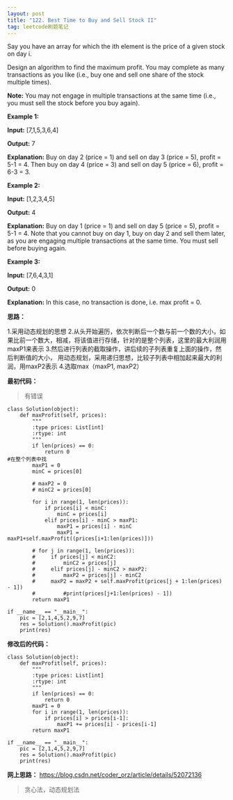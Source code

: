 ```yaml
---
layout: post
title: "122. Best Time to Buy and Sell Stock II"
tag: leetcode刷题笔记
---
```


Say you have an array for which the ith element is the price of a given stock on day i.

Design an algorithm to find the maximum profit. You may complete as many transactions as you like (i.e., buy one and sell one share of the stock multiple times).

**Note:** You may not engage in multiple transactions at the same time (i.e., you must sell the stock before you buy again).

**Example 1:**

**Input:** [7,1,5,3,6,4]

**Output:** 7

**Explanation:** Buy on day 2 (price = 1) and sell on day 3 (price = 5), profit = 5-1 = 4.
             Then buy on day 4 (price = 3) and sell on day 5 (price = 6), profit = 6-3 = 3.

**Example 2:**

**Input:** [1,2,3,4,5]

**Output:** 4

**Explanation:** Buy on day 1 (price = 1) and sell on day 5 (price = 5), profit = 5-1 = 4.
             Note that you cannot buy on day 1, buy on day 2 and sell them later, as you are
             engaging multiple transactions at the same time. You must sell before buying again.

**Example 3:**

**Input:** [7,6,4,3,1]

**Output:** 0

**Explanation:** In this case, no transaction is done, i.e. max profit = 0.

**思路：**

1.采用动态规划的思想
2.从头开始遍历，依次判断后一个数与前一个数的大小，如果比前一个数大，相减，将该值进行存储，针对的是整个列表，这里的最大利润用maxP1来表示
3.然后进行列表的截取操作，讲后续的子列表重复上面的操作，然后判断值的大小， 用动态规划，采用递归思想，比较子列表中相加起来最大的利润，用maxP2表示
4.选取max（maxP1, maxP2）

**最初代码：**
>有错误
~~~
class Solution(object):
    def maxProfit(self, prices):
        """
        :type prices: List[int]
        :rtype: int
        """
        if len(prices) == 0:
            return 0
#在整个列表中找
        maxP1 = 0
        minC = prices[0]

        # maxP2 = 0
        # minC2 = prices[0]

        for i in range(1, len(prices)):
            if prices[i] < minC:
                minC = prices[i]
            elif prices[i] - minC > maxP1:
                maxP1 = prices[i] - minC
                maxP1 = maxP1+self.maxProfit((prices[i+1:len(prices)]))

        # for j in range(1, len(prices)):
        #     if prices[j] < minC2:
        #         minC2 = prices[j]
        #     elif prices[j] - minC2 > maxP2:
        #         maxP2 = prices[j] - minC2
        #     maxP2 = maxP2 + self.maxProfit(prices[j + 1:len(prices) - 1])
        #         #print(prices[j+1:len(prices) - 1])
        return maxP1

if __name__ == "__main__":
    pic = [2,1,4,5,2,9,7]
    res = Solution().maxProfit(pic)
    print(res)
~~~

**修改后的代码：**

~~~
class Solution(object):
    def maxProfit(self, prices):
        """
        :type prices: List[int]
        :rtype: int
        """
        if len(prices) == 0:
            return 0
        maxP1 = 0
        for i in range(1, len(prices)):
            if prices[i] > prices[i-1]:
                maxP1 += prices[i] - prices[i-1]
        return maxP1

if __name__ == "__main__":
    pic = [2,1,4,5,2,9,7]
    res = Solution().maxProfit(pic)
    print(res)
~~~
    

**网上思路：**
<https://blog.csdn.net/coder_orz/article/details/52072136>
>贪心法，动态规划法